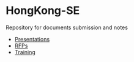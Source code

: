 # HongKong-SE
Repository for documents submission and notes

* [Presentations](https://github.com/ericyfng/HongKong-SE/tree/master/Presentations)
* [RFPs](https://github.com/ericyfng/HongKong-SE/tree/master/RFPs)
* [Training](https://github.com/ericyfng/HongKong-SE/tree/master/Training)